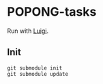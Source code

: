 # POPONG-tasks

Run with [Luigi](http://luigi.readthedocs.org/).

## Init

    git submodule init
    git submodule update
